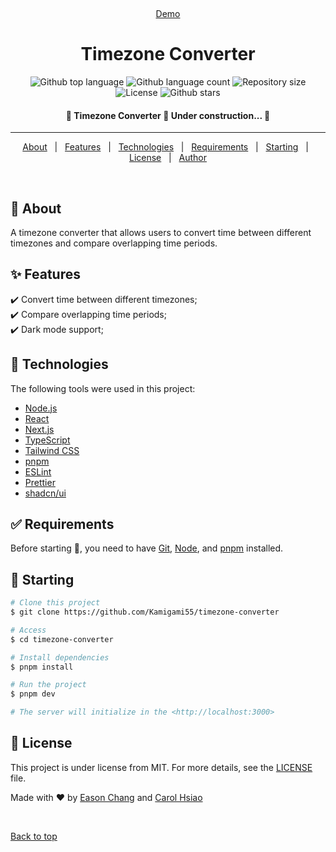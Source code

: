<div align="center" id="top">
  <!-- <img src="./.github/app.gif" alt="Timezone Converter" /> -->

&#xa0;

<a href="https://timezone.eason.ch">Demo</a>

</div>

<h1 align="center">Timezone Converter</h1>

<p align="center">
  <img alt="Github top language" src="https://img.shields.io/github/languages/top/Kamigami55/timezone-converter?color=56BEB8">

  <img alt="Github language count" src="https://img.shields.io/github/languages/count/Kamigami55/timezone-converter?color=56BEB8">

  <img alt="Repository size" src="https://img.shields.io/github/repo-size/Kamigami55/timezone-converter?color=56BEB8">

  <img alt="License" src="https://img.shields.io/github/license/Kamigami55/timezone-converter?color=56BEB8">

  <!-- <img alt="Github issues" src="https://img.shields.io/github/issues/Kamigami55/timezone-converter?color=56BEB8" /> -->

  <!-- <img alt="Github forks" src="https://img.shields.io/github/forks/Kamigami55/timezone-converter?color=56BEB8" /> -->

  <img alt="Github stars" src="https://img.shields.io/github/stars/Kamigami55/timezone-converter?color=56BEB8" />
</p>

<!-- Status -->

<h4 align="center">
	🚧  Timezone Converter 🚀 Under construction...  🚧
</h4>

<hr>

<p align="center">
  <a href="#dart-about">About</a> &#xa0; | &#xa0; 
  <a href="#sparkles-features">Features</a> &#xa0; | &#xa0;
  <a href="#rocket-technologies">Technologies</a> &#xa0; | &#xa0;
  <a href="#white_check_mark-requirements">Requirements</a> &#xa0; | &#xa0;
  <a href="#checkered_flag-starting">Starting</a> &#xa0; | &#xa0;
  <a href="#memo-license">License</a> &#xa0; | &#xa0;
  <a href="https://github.com/Kamigami55" target="_blank">Author</a>
</p>

<br>

## :dart: About

A timezone converter that allows users to convert time between different timezones and compare overlapping time periods.

## :sparkles: Features

:heavy_check_mark: Convert time between different timezones;\
:heavy_check_mark: Compare overlapping time periods;\
:heavy_check_mark: Dark mode support;

## :rocket: Technologies

The following tools were used in this project:

- [Node.js](https://nodejs.org/en/)
- [React](https://react.dev/)
- [Next.js](https://nextjs.org/)
- [TypeScript](https://www.typescriptlang.org/)
- [Tailwind CSS](https://tailwindcss.com/)
- [pnpm](https://pnpm.io/)
- [ESLint](https://eslint.org/)
- [Prettier](https://prettier.io/)
- [shadcn/ui](https://ui.shadcn.com/)

## :white_check_mark: Requirements

Before starting :checkered_flag:, you need to have [Git](https://git-scm.com), [Node](https://nodejs.org/en/), and [pnpm](https://pnpm.io/) installed.

## :checkered_flag: Starting

```bash
# Clone this project
$ git clone https://github.com/Kamigami55/timezone-converter

# Access
$ cd timezone-converter

# Install dependencies
$ pnpm install

# Run the project
$ pnpm dev

# The server will initialize in the <http://localhost:3000>
```

## :memo: License

This project is under license from MIT. For more details, see the [LICENSE](LICENSE.md) file.

Made with :heart: by <a href="https://easonchang.com" target="_blank">Eason Chang</a> and <a href="https://carolhsiao.webflow.io" target="_blank">Carol Hsiao</a>

&#xa0;

<a href="#top">Back to top</a>
